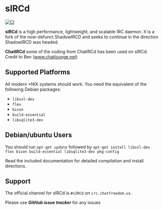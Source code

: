 # sIRCd
[![CI](https://github.com/CustomIRCd/sIRCd/actions/workflows/ci.yml/badge.svg)](https://github.com/CustomIRCd/sIRCd/actions/workflows/ci.yml)

**sIRCd** is a high performance, lightweight, and scalable
IRC daemon. It is a fork of the now-defunct ShadowIRCD and seeks to continue in
the direction ShadowIRCD was headed.

**ChatIRCd**
some of the coding from ChatIRCd has been used on sIRCd. Credit to Ben (www.chatlounge.net)

## Supported Platforms

All modern \*NIX systems should work. You need the equivalent of the following
Debian packages:

 - `libssl-dev`
 - `flex`
 - `bison`
 - `build-essential`
 - `libsqlite3-dev`

## Debian/ubuntu Users

You should run `apt-get update` followed by `apt-get install libssl-dev flex bison build-essential libsqlite3-dev pkg-config`

Read the included documentation for detailed compilation and install
directions.

## Support

The official channel for sIRCd is `#sIRCd` on
`irc.chatfreedom.us`. 

Please use ***GitHub issue tracker*** for any issues
